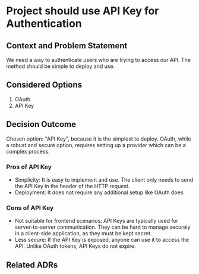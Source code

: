 ﻿# Project should use API Key for Authentication

## Context and Problem Statement
We need a way to authenticate users who are trying to access our API. The method should be simple to deploy and use.

## Considered Options
1. OAuth
2. API Key

## Decision Outcome
Chosen option: "API Key", because it is the simplest to deploy. OAuth, while a robust and secure option, requires setting up a provider which can be a complex process.

### Pros of API Key
- Simplicity: It is easy to implement and use. The client only needs to send the API Key in the header of the HTTP request.
- Deployment: It does not require any additional setup like OAuth does.

### Cons of API Key
- Not suitable for frontend scenarios: API Keys are typically used for server-to-server communication. They can be hard to manage securely in a client-side application, as they must be kept secret.
- Less secure: If the API Key is exposed, anyone can use it to access the API. Unlike OAuth tokens, API Keys do not expire.

## Related ADRs